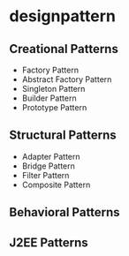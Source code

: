 # designpattern

## Creational Patterns
  - Factory Pattern
  - Abstract Factory Pattern
  - Singleton Pattern
  - Builder Pattern
  - Prototype Pattern
## Structural Patterns
  - Adapter Pattern
  - Bridge Pattern
  - Filter Pattern
  - Composite Pattern
## Behavioral Patterns

## J2EE Patterns
